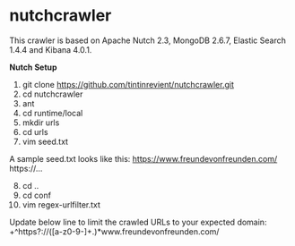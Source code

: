 # nutchcrawler

This crawler is based on Apache Nutch 2.3, MongoDB 2.6.7, Elastic Search 1.4.4 and Kibana 4.0.1.

**Nutch Setup**

1. git clone https://github.com/tintinrevient/nutchcrawler.git
2. cd nutchcrawler
3. ant
4. cd runtime/local
5. mkdir urls
6. cd urls
7. vim seed.txt

A sample seed.txt looks like this:
https://www.freundevonfreunden.com/
https://...

8. cd ..
9. cd conf
10. vim regex-urlfilter.txt

Update below line to limit the crawled URLs to your expected domain:
+^https?://([a-z0-9-]+\.)*www\.freundevonfreunden\.com/
